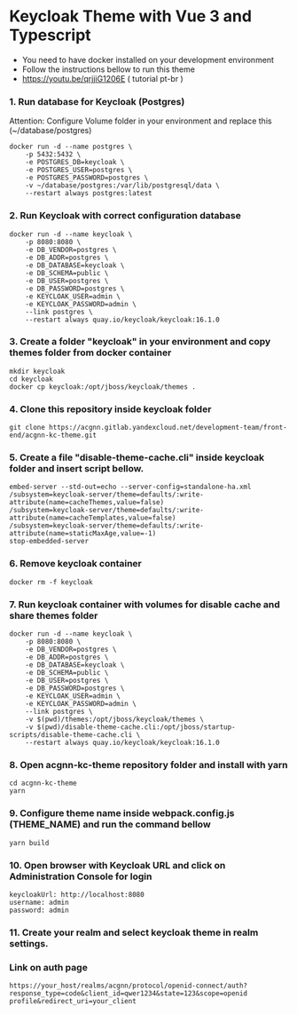 # Keycloak Theme with Vue 3 and Typescript

- You need to have docker installed on your development environment
- Follow the instructions bellow to run this theme
- https://youtu.be/qrjjiG1206E ( tutorial pt-br )


### 1. Run database for Keycloak (Postgres)
Attention: Configure Volume folder in your environment and replace this (~/database/postgres)

```
docker run -d --name postgres \
    -p 5432:5432 \
    -e POSTGRES_DB=keycloak \
    -e POSTGRES_USER=postgres \
    -e POSTGRES_PASSWORD=postgres \
    -v ~/database/postgres:/var/lib/postgresql/data \
    --restart always postgres:latest

```


### 2. Run Keycloak with correct configuration database

```
docker run -d --name keycloak \
    -p 8080:8080 \
    -e DB_VENDOR=postgres \
    -e DB_ADDR=postgres \
    -e DB_DATABASE=keycloak \
    -e DB_SCHEMA=public \
    -e DB_USER=postgres \
    -e DB_PASSWORD=postgres \
    -e KEYCLOAK_USER=admin \
    -e KEYCLOAK_PASSWORD=admin \
    --link postgres \
    --restart always quay.io/keycloak/keycloak:16.1.0
```



### 3. Create a folder "keycloak" in your environment and copy themes folder from docker container

```
mkdir keycloak
cd keycloak
docker cp keycloak:/opt/jboss/keycloak/themes .
```


### 4. Clone this repository inside keycloak folder

```
git clone https://acgnn.gitlab.yandexcloud.net/development-team/front-end/acgnn-kc-theme.git
```


### 5. Create a file "disable-theme-cache.cli" inside keycloak folder and insert script bellow.

```
embed-server --std-out=echo --server-config=standalone-ha.xml
/subsystem=keycloak-server/theme=defaults/:write-attribute(name=cacheThemes,value=false)
/subsystem=keycloak-server/theme=defaults/:write-attribute(name=cacheTemplates,value=false)
/subsystem=keycloak-server/theme=defaults/:write-attribute(name=staticMaxAge,value=-1)
stop-embedded-server

```


### 6. Remove keycloak container
```
docker rm -f keycloak
```


### 7. Run keycloak container with volumes for disable cache and share themes folder

```
docker run -d --name keycloak \
    -p 8080:8080 \
    -e DB_VENDOR=postgres \
    -e DB_ADDR=postgres \
    -e DB_DATABASE=keycloak \
    -e DB_SCHEMA=public \
    -e DB_USER=postgres \
    -e DB_PASSWORD=postgres \
    -e KEYCLOAK_USER=admin \
    -e KEYCLOAK_PASSWORD=admin \
    --link postgres \
    -v $(pwd)/themes:/opt/jboss/keycloak/themes \
    -v $(pwd)/disable-theme-cache.cli:/opt/jboss/startup-scripts/disable-theme-cache.cli \
    --restart always quay.io/keycloak/keycloak:16.1.0
```

### 8. Open acgnn-kc-theme repository folder and install with yarn
```
cd acgnn-kc-theme
yarn
```

### 9. Configure theme name inside webpack.config.js (THEME_NAME) and run the command bellow
```
yarn build
```

### 10. Open browser with Keycloak URL and click on Administration Console for login
```
keycloakUrl: http://localhost:8080
username: admin
password: admin
```

### 11. Create your realm and select keycloak theme in realm settings.

### Link on auth page
```
https://your_host/realms/acgnn/protocol/openid-connect/auth?response_type=code&client_id=qwer1234&state=123&scope=openid profile&redirect_uri=your_client
```